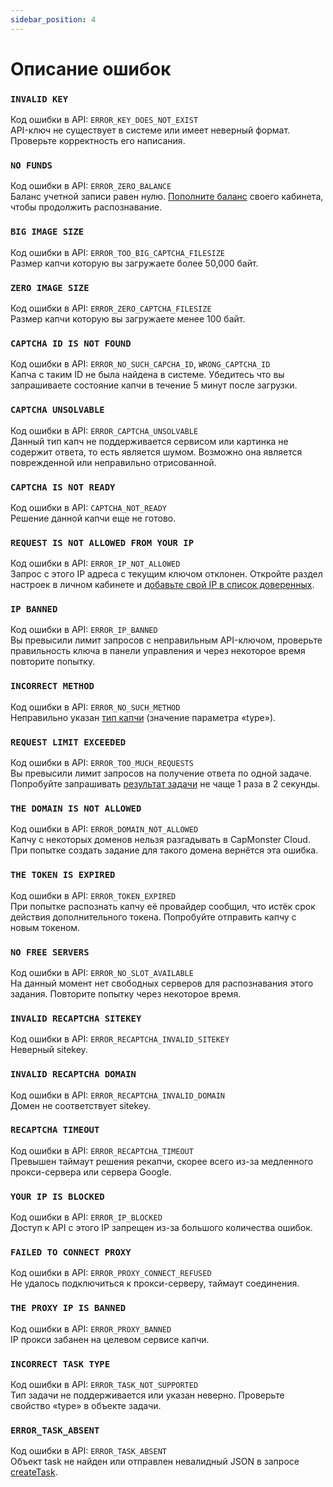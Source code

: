 ```yaml
---
sidebar_position: 4
---
```


# Описание ошибок

### `INVALID KEY`
Код ошибки в API: `ERROR_KEY_DOES_NOT_EXIST` <br />
API-ключ не существует в системе или имеет неверный формат. Проверьте корректность его написания.

### `NO FUNDS`
Код ошибки в API: `ERROR_ZERO_BALANCE` <br />
Баланс учетной записи равен нулю. [Пополните баланс](https://capmonster.cloud/SelectPaymentType) своего кабинета, чтобы продолжить распознавание.

### `BIG IMAGE SIZE`
Код ошибки в API: `ERROR_TOO_BIG_CAPTCHA_FILESIZE` <br />
Размер капчи которую вы загружаете более 50,000 байт.

### `ZERO IMAGE SIZE`
Код ошибки в API: `ERROR_ZERO_CAPTCHA_FILESIZE` <br />
Размер капчи которую вы загружаете менее 100 байт.

### `CAPTCHA ID IS NOT FOUND`
Код ошибки в API: `ERROR_NO_SUCH_CAPCHA_ID`, `WRONG_CAPTCHA_ID` <br />
Капча с таким ID не была найдена в системе. Убедитесь что вы запрашиваете состояние капчи в течение 5 минут после загрузки.

### `CAPTCHA UNSOLVABLE`
Код ошибки в API: `ERROR_CAPTCHA_UNSOLVABLE` <br />
Данный тип капч не поддерживается сервисом или картинка не содержит ответа, то есть является шумом. Возможно она является поврежденной или неправильно отрисованной.

### `CAPTCHA IS NOT READY`
Код ошибки в API: `CAPTCHA_NOT_READY` <br />
Решение данной капчи еще не готово.

### `REQUEST IS NOT ALLOWED FROM YOUR IP`
Код ошибки в API: `ERROR_IP_NOT_ALLOWED` <br />
Запрос с этого IP адреса с текущим ключом отклонен. Откройте раздел настроек в личном кабинете и [добавьте свой IP в список доверенных](https://capmonster.cloud/Account/Settings).

### `IP BANNED`
Код ошибки в API: `ERROR_IP_BANNED` <br />
Вы превысили лимит запросов с неправильным API-ключом, проверьте правильность ключа в панели управления и через некоторое время повторите попытку.

### `INCORRECT METHOD`
Код ошибки в API: `ERROR_NO_SUCH_METHOD` <br />
Неправильно указан [тип капчи](https://zennolab.atlassian.net/wiki/spaces/APIS/pages/589856) (значение параметра «type»).

### `REQUEST LIMIT EXCEEDED`
Код ошибки в API: `ERROR_TOO_MUCH_REQUESTS` <br />
Вы превысили лимит запросов на получение ответа по одной задаче. Попробуйте запрашивать [результат задачи](./methods/get-task-result) не чаще 1 раза в 2 секунды.

### `THE DOMAIN IS NOT ALLOWED`
Код ошибки в API: `ERROR_DOMAIN_NOT_ALLOWED` <br />
Капчу с некоторых доменов нельзя разгадывать в CapMonster Cloud. При попытке создать задание для такого домена вернётся эта ошибка.

### `THE TOKEN IS EXPIRED`
Код ошибки в API: `ERROR_TOKEN_EXPIRED` <br />
При попытке распознать капчу её провайдер сообщил, что истёк срок действия дополнительного токена. Попробуйте отправить капчу с новым токеном.

### `NO FREE SERVERS`
Код ошибки в API: `ERROR_NO_SLOT_AVAILABLE` <br />
На данный момент нет свободных серверов для распознавания этого задания. Повторите попытку через некоторое время.

### `INVALID RECAPTCHA SITEKEY`
Код ошибки в API: `ERROR_RECAPTCHA_INVALID_SITEKEY` <br />
Неверный sitekey.

### `INVALID RECAPTCHA DOMAIN`
Код ошибки в API: `ERROR_RECAPTCHA_INVALID_DOMAIN` <br />
Домен не соответствует sitekey.

### `RECAPTCHA TIMEOUT`
Код ошибки в API: `ERROR_RECAPTCHA_TIMEOUT` <br />
Превышен таймаут решения рекапчи, скорее всего из-за медленного прокси-сервера или сервера Google.

### `YOUR IP IS BLOCKED`
Код ошибки в API: `ERROR_IP_BLOCKED` <br />
Доступ к API с этого IP запрещен из-за большого количества ошибок.

### `FAILED TO CONNECT PROXY`
Код ошибки в API: `ERROR_PROXY_CONNECT_REFUSED` <br />
Не удалось подключиться к прокси-серверу, таймаут соединения. 

### `THE PROXY IP IS BANNED`
Код ошибки в API: `ERROR_PROXY_BANNED` <br />
IP прокси забанен на целевом сервисе капчи. 

### `INCORRECT TASK TYPE`
Код ошибки в API: `ERROR_TASK_NOT_SUPPORTED` <br />
Тип задачи не поддерживается или указан неверно. Проверьте свойство «type» в объекте задачи. 

### `ERROR_TASK_ABSENT`
Код ошибки в API: `ERROR_TASK_ABSENT` <br />
Объект task не найден или отправлен невалидный JSON в запросе [createTask](./methods/create-task).

